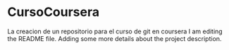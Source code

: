 # CursoCoursera
La creacion de un repositorio para el curso de git en coursera
I am editing the README file. Adding some more details about the project description.

